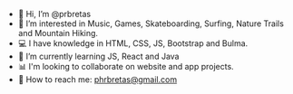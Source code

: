 - 👋 Hi, I’m @prbretas
- 🤩 I’m interested in Music, Games, Skateboarding, Surfing, Nature Trails and Mountain Hiking.
- 💻 I have knowledge in HTML, CSS, JS, Bootstrap and Bulma.
- 🌱 I’m currently learning JS, React and Java
- 📊 I'm looking to collaborate on website and app projects.
- 📨 How to reach me: phrbretas@gmail.com

